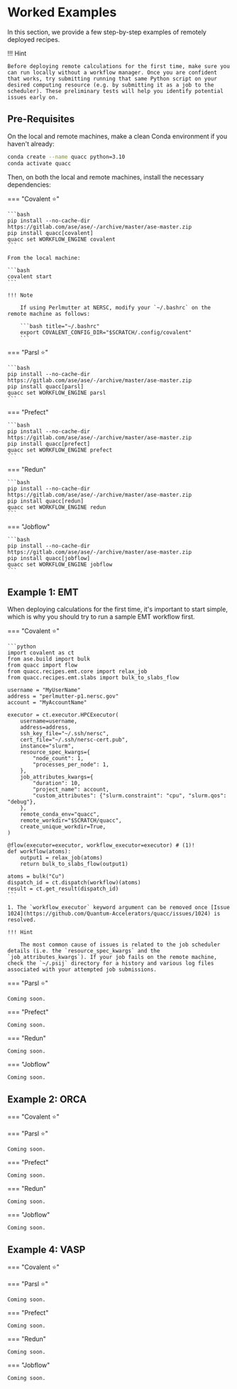 # Worked Examples

In this section, we provide a few step-by-step examples of remotely deployed recipes.

!!! Hint

    Before deploying remote calculations for the first time, make sure you can run locally without a workflow manager. Once you are confident that works, try submitting running that same Python script on your desired computing resource (e.g. by submitting it as a job to the scheduler). These preliminary tests will help you identify potential issues early on.

## Pre-Requisites

On the local and remote machines, make a clean Conda environment if you haven't already:

```bash
conda create --name quacc python=3.10
conda activate quacc
```

Then, on both the local and remote machines, install the necessary dependencies:

=== "Covalent ⭐"

    ```bash
    pip install --no-cache-dir https://gitlab.com/ase/ase/-/archive/master/ase-master.zip
    pip install quacc[covalent]
    quacc set WORKFLOW_ENGINE covalent
    ```

    From the local machine:

    ```bash
    covalent start
    ```

    !!! Note

        If using Perlmutter at NERSC, modify your `~/.bashrc` on the remote machine as follows:

        ```bash title="~/.bashrc"
        export COVALENT_CONFIG_DIR="$SCRATCH/.config/covalent"
        ```

=== "Parsl ⭐"

    ```bash
    pip install --no-cache-dir https://gitlab.com/ase/ase/-/archive/master/ase-master.zip
    pip install quacc[parsl]
    quacc set WORKFLOW_ENGINE parsl
    ```

=== "Prefect"

    ```bash
    pip install --no-cache-dir https://gitlab.com/ase/ase/-/archive/master/ase-master.zip
    pip install quacc[prefect]
    quacc set WORKFLOW_ENGINE prefect
    ```

=== "Redun"

    ```bash
    pip install --no-cache-dir https://gitlab.com/ase/ase/-/archive/master/ase-master.zip
    pip install quacc[redun]
    quacc set WORKFLOW_ENGINE redun
    ```

=== "Jobflow"

    ```bash
    pip install --no-cache-dir https://gitlab.com/ase/ase/-/archive/master/ase-master.zip
    pip install quacc[jobflow]
    quacc set WORKFLOW_ENGINE jobflow
    ```

## Example 1: EMT

When deploying calculations for the first time, it's important to start simple, which is why you should try to run a sample EMT workflow first.

=== "Covalent ⭐"

    ```python
    import covalent as ct
    from ase.build import bulk
    from quacc import flow
    from quacc.recipes.emt.core import relax_job
    from quacc.recipes.emt.slabs import bulk_to_slabs_flow

    username = "MyUserName"
    address = "perlmutter-p1.nersc.gov"
    account = "MyAccountName"

    executor = ct.executor.HPCExecutor(
        username=username,
        address=address,
        ssh_key_file="~/.ssh/nersc",
        cert_file="~/.ssh/nersc-cert.pub",
        instance="slurm",
        resource_spec_kwargs={
            "node_count": 1,
            "processes_per_node": 1,
        },
        job_attributes_kwargs={
            "duration": 10,
            "project_name": account,
            "custom_attributes": {"slurm.constraint": "cpu", "slurm.qos": "debug"},
        },
        remote_conda_env="quacc",
        remote_workdir="$SCRATCH/quacc",
        create_unique_workdir=True,
    )

    @flow(executor=executor, workflow_executor=executor) # (1)!
    def workflow(atoms):
        output1 = relax_job(atoms)
        return bulk_to_slabs_flow(output1)

    atoms = bulk("Cu")
    dispatch_id = ct.dispatch(workflow)(atoms)
    result = ct.get_result(dispatch_id)
    ```

    1. The `workflow_executor` keyword argument can be removed once [Issue 1024](https://github.com/Quantum-Accelerators/quacc/issues/1024) is resolved.

    !!! Hint

        The most common cause of issues is related to the job scheduler details (i.e. the `resource_spec_kwargs` and the `job_attributes_kwargs`). If your job fails on the remote machine, check the `~/.psij` directory for a history and various log files associated with your attempted job submissions.

=== "Parsl ⭐"

    Coming soon.

=== "Prefect"

    Coming soon.

=== "Redun"

    Coming soon.

=== "Jobflow"

    Coming soon.

## Example 2: ORCA

=== "Covalent ⭐"

=== "Parsl ⭐"

    Coming soon.

=== "Prefect"

    Coming soon.

=== "Redun"

    Coming soon.

=== "Jobflow"

    Coming soon.

## Example 4: VASP

=== "Covalent ⭐"

=== "Parsl ⭐"

    Coming soon.

=== "Prefect"

    Coming soon.

=== "Redun"

    Coming soon.

=== "Jobflow"

    Coming soon.
